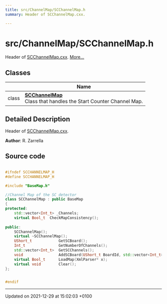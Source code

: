 ```yaml
---
title: src/ChannelMap/SCChannelMap.h
summary: Header of SCChannelMap.cxx. 

---
```


# src/ChannelMap/SCChannelMap.h

Header of [SCChannelMap.cxx](/Files/SCChannelMap_8cxx.md#file-scchannelmap.cxx).  [More...](#detailed-description)

## Classes

|                | Name           |
| -------------- | -------------- |
| class | **[SCChannelMap](/Classes/classSCChannelMap.md)** <br>Class that handles the Start Counter Channel Map.  |

## Detailed Description

Header of [SCChannelMap.cxx](/Files/SCChannelMap_8cxx.md#file-scchannelmap.cxx). 

**Author**: R. Zarrella 



## Source code

```cpp

#ifndef SCCHANNELMAP_H
#define SCCHANNELMAP_H

#include "BaseMap.h"

//Channel Map of the SC detector
class SCChannelMap : public BaseMap
{
protected:
    std::vector<Int_t> _Channels;           
    virtual Bool_t  CheckMapConsistency();
    
public:
    SCChannelMap();
    virtual ~SCChannelMap();
    UShort_t            GetSCBoard();
    Int_t               GetNumberOfChannels();
    std::vector<Int_t>  GetSCChannels();
    void                AddSCBoard(UShort_t BoardId, std::vector<Int_t>* Channels);
    virtual Bool_t      LoadMap(XmlParser* x);
    virtual void        Clear();
};


#endif
```


-------------------------------

Updated on 2021-12-29 at 15:02:03 +0100
